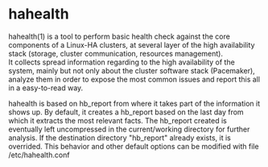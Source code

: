 hahealth
========

hahealth(1) is a tool to perform basic health check against the core components of a Linux-HA clusters, at several layer of the high availability stack (storage, cluster communication, resources management).  
It collects spread information regarding to the high availability of the system, mainly but not only about the cluster software stack (Pacemaker), analyze them in order to expose the most common issues and report this all in a easy-to-read way.

hahealth is based on hb_report from where it takes part of the information it shows up. By default, it creates a hb_report based  on
the last day from which it extracts the most relevant facts. The hb_report created is eventually left uncompressed in the current/working directory for further analysis. If the destination directory "hb_report" already exists, it is overrided. This behavior and other default options can be modified with file /etc/hahealth.conf


